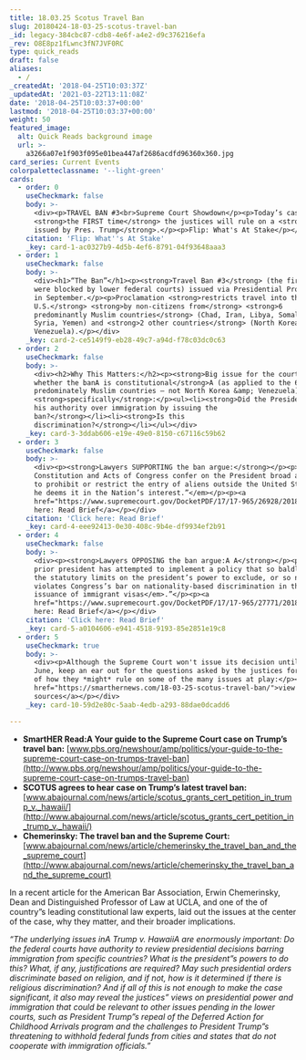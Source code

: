 ```yaml
---
title: 18.03.25 Scotus Travel Ban
slug: 20180424-18-03-25-scotus-travel-ban
_id: legacy-384cbc87-cdb8-4e6f-a4e2-d9c376216efa
_rev: O8E8pz1fLwnc3fN7JVF0RC
type: quick_reads
draft: false
aliases:
  - /
_createdAt: '2018-04-25T10:03:37Z'
_updatedAt: '2021-03-22T13:11:08Z'
date: '2018-04-25T10:03:37+00:00'
lastmod: '2018-04-25T10:03:37+00:00'
weight: 50
featured_image:
  alt: Quick Reads background image
  url: >-
    a3266a07e1f903f095e01bea447af2686acdfd96360x360.jpg
card_series: Current Events
colorpaletteclassname: '--light-green'
cards:
  - order: 0
    useCheckmark: false
    body: >-
      <div><p>TRAVEL BAN #3<br>Supreme Court Showdown</p><p>Today’s case marks
      <strong>the FIRST time</strong> the justices will rule on a <strong>policy
      issued by Pres. Trump</strong>.</p><p>Flip: What's At Stake</p></div>
    citation: 'Flip: What''s At Stake'
    _key: card-1-ac0327b9-4d5b-4ef6-8791-04f93648aaa3
  - order: 1
    useCheckmark: false
    body: >-
      <div><h1>“The Ban”</h1><p><strong>Travel Ban #3</strong> (the first two
      were blocked by lower federal courts) issued via Presidential Proclamation
      in September.</p><p>Proclamation <strong>restricts travel into the
      U.S.</strong> <strong>by non-citizens from</strong> <strong>6
      predominantly Muslim countries</strong> (Chad, Iran, Libya, Somalia,
      Syria, Yemen) and <strong>2 other countries</strong> (North Korea &amp;
      Venezuela).</p></div>
    _key: card-2-ce5149f9-eb28-49c7-a94d-f78c03dc0c63
  - order: 2
    useCheckmark: false
    body: >-
      <div><h2>Why This Matters:</h2><p><strong>Big issue for the court is
      whether the banA is constitutional</strong>A (as applied to the 6
      predominately Muslim countries – not North Korea &amp; Venezuela)
      <strong>specifically</strong>:</p><ul><li><strong>Did the President exceed
      his authority over immigration by issuing the
      ban?</strong></li><li><strong>Is this
      discrimination?</strong></li></ul></div>
    _key: card-3-3ddab606-e19e-49e0-8150-c67116c59b62
  - order: 3
    useCheckmark: false
    body: >-
      <div><p><strong>Lawyers SUPPORTING the ban argue:</strong></p><p><em>“The
      Constitution and Acts of Congress confer on the President broad authority
      to prohibit or restrict the entry of aliens outside the United States when
      he deems it in the Nation’s interest.”</em></p><p><a
      href="https://www.supremecourt.gov/DocketPDF/17/17-965/26928/20180106115022487_Trump%20v%20Hawaii%20Revised%20Petition.pdf">Click
      here: Read Brief</a></p></div>
    citation: 'Click here: Read Brief'
    _key: card-4-eee92413-0e30-408c-9b4e-df9934ef2b91
  - order: 4
    useCheckmark: false
    body: >-
      <div><p><strong>Lawyers OPPOSING the ban argue:A A</strong></p><p>“<em>No
      prior president has attempted to implement a policy that so baldly exceeds
      the statutory limits on the president’s power to exclude, or so nakedly
      violates Congress’s bar on nationality-based discrimination in the
      issuance of immigrant visas</em>.”</p><p><a
      href="https://www.supremecourt.gov/DocketPDF/17/17-965/27771/20180112172848825_Trump%20v.%20Hawaii%20Brief%20in%20Opposition.pdf">Click
      here: Read Brief</a></p></div>
    citation: 'Click here: Read Brief'
    _key: card-5-a0104606-e941-4518-9193-85e2851e19c8
  - order: 5
    useCheckmark: true
    body: >-
      <div><p>Although the Supreme Court won't issue its decision until late
      June, keep an ear out for the questions asked by the justices for an idea
      of how they *might* rule on some of the many issues at play:</p><p><a
      href="https://smarthernews.com/18-03-25-scotus-travel-ban/">view
      sources</a></p></div>
    _key: card-10-59d2e80c-5aab-4edb-a293-88dae0dcadd6

---
```

* **SmartHER Read:A Your guide to the Supreme Court case on Trump’s travel ban:** [www.pbs.org/newshour/amp/politics/your-guide-to-the-supreme-court-case-on-trumps-travel-ban](http://www.pbs.org/newshour/amp/politics/your-guide-to-the-supreme-court-case-on-trumps-travel-ban)
* **SCOTUS agrees to hear case on Trump’s latest travel ban:** [www.abajournal.com/news/article/scotus_grants_cert_petition_in_trump_v._hawaii/](http://www.abajournal.com/news/article/scotus_grants_cert_petition_in_trump_v._hawaii/)
* **Chemerinsky: The travel ban and the Supreme Court:** [www.abajournal.com/news/article/chemerinsky_the_travel_ban_and_the_supreme_court](http://www.abajournal.com/news/article/chemerinsky_the_travel_ban_and_the_supreme_court)

In a recent article for the American Bar Association, Erwin Chemerinsky, Dean and Distinguished Professor of Law at UCLA, and one of the of country”s leading constitutional law experts, laid out the issues at the center of the case, why they matter, and their broader implications.

_“The underlying issues inA Trump v. HawaiiA are enormously important: Do the federal courts have authority to review presidential decisions barring immigration from specific countries? What is the president”s powers to do this? What, if any, justifications are required? May such presidential orders discriminate based on religion, and if not, how is it determined if there is religious discrimination? And if all of this is not enough to make the case significant, it also may reveal the justices” views on presidential power and immigration that could be relevant to other issues pending in the lower courts, such as President Trump”s repeal of the Deferred Action for Childhood Arrivals program and the challenges to President Trump”s threatening to withhold federal funds from cities and states that do not cooperate with immigration officials.”_